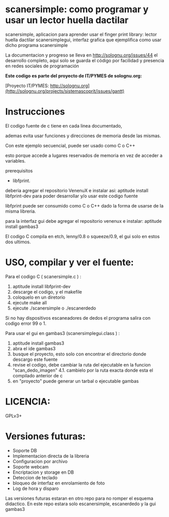 scanersimple: como programar y usar un lector huella dactilar
============

scanersimple, aplicacion para aprender usar el finger print library: lector huella dactilar
scanersimplegui, interfaz grafica que ejemplifica como usar dicho programa scanersimple

La documentacion y progreso se lleva en http://solognu.org/issues/44 el desarrollo completo, aquí solo se guarda el código por facilidad y presencia en redes sociales de programación

**Este codigo es parte del proyecto de IT/PYMES de solognu.org:** 

[Proyecto IT/PYMES: http://solognu.org](http://solognu.org/projects/sistemascoprit/issues/gantt)


Instrucciones
=============

El codigo fuente de c tiene en cada linea documentado, 

ademas evita usar funciones y direcciones de memoria desde las mismas.

Con este ejemplo secuencial, puede ser usado como C o C++

esto porque accede a lugares reservados de memoria en vez de acceder a variables.

prerequisitos

* libfprint.

deberia agregar el repositorio VenenuX e instalar asi: aptitude install libfprint-dev
para poder desarrollar y/o usar este codigo fuente

libfprint puede ser consumido como C o C++ dado la forma de usarse de la misma libreria.

para la interfaz gui debe agregar el repositorio venenux e instalar: aptitude install gambas3

El codigo C compila en etch, lenny/0.8 o squeeze/0.9, el gui solo en estos dos ultimos.

USO, compilar y ver el fuente:
=============================

Para el codigo C ( scanersimple.c ) :

1. aptitude install libfprint-dev
2. descarge el codigo, y el makefile
3. coloquelo en un diretorio
4. ejecute make all
5. ejecute ./scanersimple o ./escanerdedo

Si no hay dispositivos escaneadores de dedos el programa salira con codigo error 99 o 1.


Para usar el gui en gambas3 (scanersimplegui.class ) :

1. aptitude install gambas3
2. abra el ide gambas3
3. busque el proyecto, esto solo con encontrar el directorio donde descargo este fuente
4. revise el codigo, debe cambiar la ruta del ejecutable en la funcion "scan_dedo_imagen" 
4.1. cambielo por la ruta exacta donde esta el compilado anterior de c
5. en "proyecto" puede generar un tarbal o ejecutable gambas

LICENCIA:
========

GPLv3+

Versiones futuras:
=================

* Soporte DB
* Implementacion directa de la libreria
* Configuracion por archivo
* Soporte webcam
* Encriptacion y storage en DB
* Deteccion de teclado
* bloqueo de interfaz en enrolamiento de foto
* Log de hora y disparo

Las versiones futuras estaran en otro repo para no romper el esquema didactico.
En este repo estara solo escanersimple, escanerdedo y la gui gambas3
